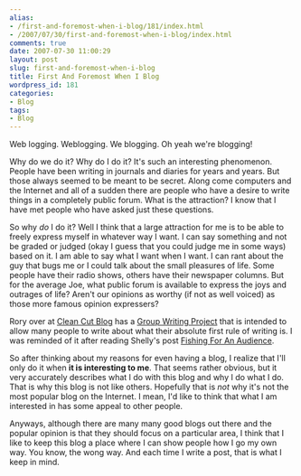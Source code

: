 ```yaml
---
alias:
- /first-and-foremost-when-i-blog/181/index.html
- /2007/07/30/first-and-foremost-when-i-blog/index.html
comments: true
date: 2007-07-30 11:00:29
layout: post
slug: first-and-foremost-when-i-blog
title: First And Foremost When I Blog
wordpress_id: 181
categories:
- Blog
tags:
- Blog
---
```


Web logging.  Weblogging.  We blogging.  Oh yeah we're blogging!  

Why do we do it?  Why do I do it?  It's such an interesting phenomenon.  People have been writing in journals and diaries for years and years.  But those always seemed to be meant to be secret.  Along come computers and the Internet and all of a sudden there are people who have a desire to write things in a completely public forum.  What is the attraction?  I know that I have met people who have asked just these questions.

So why _do_ I do it?  Well I think that a large attraction for me is to be able to freely express myself in whatever way I want.  I can say something and not be graded or judged (okay I guess that you could judge me in some ways) based on it.  I am able to say what I want when I want.  I can rant about the guy that bugs me or I could talk about the small pleasures of life.  Some people have their radio shows, others have their newspaper columns.  But for the average Joe, what public forum is available to express the joys and outrages of life?  Aren't our opinions as worthy (if not as well voiced) as those more famous opinion expressers?

Rory over at [Clean Cut Blog](http://cleancutblog.com/) has a [Group Writing Project](http://cleancutblog.com/group-writing-project-what-is-your-first-rule-of-writing/) that is intended to allow many people to write about what their absolute first rule of writing is.  I was reminded of it after reading Shelly's post [Fishing For An Audience](http://thiseclecticlife.com/2007/07/27/fishing-for-an-audience/).  

So after thinking about my reasons for even having a blog, I realize that I'll only do it when **it is interesting to me**.  That seems rather obvious, but it very accurately describes what I do with this blog and why I do what I do.  That is why this blog is not like others.  Hopefully that is _not_ why it's not the most popular blog on the Internet.  I mean, I'd like to think that what I am interested in has some appeal to other people.

Anyways, although there are many many good blogs out there and the popular opinion is that they should focus on a particular area, I think that I like to keep this blog a place where I can show people how I go my own way.  You know, the wong way.  And each time I write a post, that is what I keep in mind.
